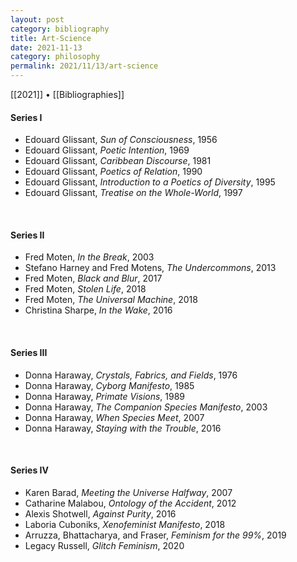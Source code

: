 ```yaml
---
layout: post
category: bibliography
title: Art-Science
date: 2021-11-13
category: philosophy
permalink: 2021/11/13/art-science
---
```


[[2021]] • [[Bibliographies]]

#### Series I

* Edouard Glissant, *Sun of Consciousness*, 1956
* Edouard Glissant, *Poetic Intention*, 1969
* Edouard Glissant, *Caribbean Discourse*, 1981
* Edouard Glissant, *Poetics of Relation*, 1990
* Edouard Glissant, *Introduction to a Poetics of Diversity*, 1995
* Edouard Glissant, *Treatise on the Whole-World*, 1997

<br>

#### Series II

* Fred Moten, *In the Break*, 2003
* Stefano Harney and Fred Motens, *The Undercommons*, 2013
* Fred Moten, *Black and Blur*, 2017
* Fred Moten, *Stolen Life*, 2018
* Fred Moten, *The Universal Machine*, 2018
* Christina Sharpe, *In the Wake*, 2016

<br>

#### Series III

* Donna Haraway, *Crystals, Fabrics, and Fields*, 1976
* Donna Haraway, *Cyborg Manifesto*, 1985
* Donna Haraway, *Primate Visions*, 1989
* Donna Haraway, *The Companion Species Manifesto*, 2003
* Donna Haraway, *When Species Meet*, 2007
* Donna Haraway, *Staying with the Trouble*, 2016

<br>

#### Series IV

* Karen Barad, *Meeting the Universe Halfway*, 2007
* Catharine Malabou, *Ontology of the Accident*, 2012
* Alexis Shotwell, *Against Purity*, 2016
* Laboria Cuboniks, *Xenofeminist Manifesto*, 2018
* Arruzza, Bhattacharya, and Fraser, *Feminism for the 99%*, 2019
* Legacy Russell, *Glitch Feminism*, 2020
